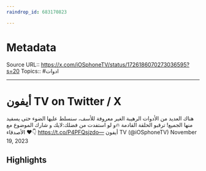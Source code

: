 ```yaml
---
raindrop_id: 683170823

---
```


# Metadata
Source URL:: https://x.com/iOSphoneTV/status/1726186070273036595?s=20
Topics:: #ادوات

---
# أيفون TV on Twitter / X

هناك العديد من الأدوات الرهيبة الغير معروفة للأسف، سنسلط عليها الضوء حتى يسفيد منها الجميع! ترقبو الحلقة القادمة 🔥و لو استفدت من فضلك:لايك و شارك الموضوع مع الأصدقاء ♥️👇 https://t.co/P4PFQsjzdo— أيفون TV (@iOSphoneTV) November 19, 2023

## Highlights
